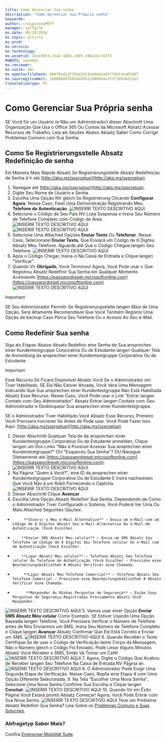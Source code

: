 ```yaml
---
title: Como Gerenciar Sua senha
description: "Como Gerenciar Sua Própria senha"
keywords: 
author: craigcaseyMSFT
manager: jeffgilb
ms.date: 09/28/2016
ms.topic: article
ms.prod: 
ms.service: 
ms.technology: 
ms.assetid: 162e59f3-33a2-44b5-a59f-24612dc743f3
ROBOTS: noindex
ms.reviewer: 
ms.suite: ems
ms.openlocfilehash: 60670a413f25be5d11e4dda5a85f70afaca67d8f
ms.sourcegitcommit: 1b0888e015659ad5d1cb408e4af57f1b916d13a3
translationtype: MT
---
```

# <a name="como-gerenciar-sua-prpria-senha"></a>Como Gerenciar Sua Própria senha

SE Você für um Usuário (e Não um Administrador) dieser Abschnitt Uma Organização Que Usa o Office 365 Ou Contas da Microsoft Absatz Acessar Recursos de Trabalho, Leia als Seções Abaixo Absatz Saber Como Corrigir Problemas Comuns com Sua Senha.

## <a name="como-se-registrar-para-redefinio-de-senha"></a>Como Se Registrierungsstelle Absatz Redefinição de senha
Ein Maneira Mais Rápida Absatz Se Registrierungsstelle Absatz Redefinição de Senha ä Ir até [http://aka.ms/ssprsetup](http://aka.ms/ssprsetup).

1.  Navegue até [http://aka.ms/ssprsetup](http://aka.ms/ssprsetup).
2.  Digite Seu Nome de Usuário e Senha.
3.  Escolha Uma Opção NV gleich Se Registrierung Clicando **Configurar Agora**. Nesse Caso, Farei Uma Demonstração Registrando Meu **Telefone de Autenticação**.
![INSERIR TEXTO DESCRITIVO AQUI](./media/ft-mngPW-1-setup.png)
4.  Selecione o Código de Seu País NV Lista Suspensa e Insira Seu Número de Telefone Completo com-Código de Área.
![INSERIR TEXTO DESCRITIVO AQUI](./media/ft-mngPW-2-enterNumber.png)![INSERIR TEXTO DESCRITIVO AQUI](./media/ft-mngPW-3-enterNumber2.png)
5.  Selecione Uma Attached Opções **Enviar Texto** Ou **Telefonar**. Nesse Caso, Selecionarei **Enviar Texto**, Que Enviará um Código de 6 Dígitos Absatz Meu Telefone. Aguarde até Que o Código Chegue langen Seu Telefone.
![INSERIR TEXTO DESCRITIVO AQUI](./media/ft-mngPW-4-textCode.png)
6.  Após o Código Chegar, Insira-o Na Caixa de Entrada e Clique langen "Verificar".
7.  Quando Vir **Obrigado**, Você Terminou! Agora, Você Pode usar o Que Registrou Absatz Redefinir Sua Senha ein Qualquer Momento Acessando [https://passwordreset.microsoftonline.com](https://passwordreset.microsoftonline.com).
![INSERIR TEXTO DESCRITIVO AQUI](./media/ft-mngPW-5-thanks.png)

> [!IMPORTANT]
> SE Seu Administrador Permitir Se Registrierungsstelle langen Mais de Uma Opção, Será Altamente Recomendável Que Você Também Registre Uma Opção de backup Caso Perca Seu Telefone Ou o Acesso Ao Seu e-Mail.

## <a name="como-redefinir-sua-senha"></a>Como Redefinir Sua senha
Siga als Etapas Abaixo Absatz Redefinir eine Senha de Sua ansprechen einer Kundentestgruppe Corporativa Ou de Estudante langen Qualquer Tela de Anmeldung da ansprechen einer Kundentestgruppe Corporativa Ou de Estudante.

> [!IMPORTANT]
> Esse Recurso Só Ficará Disponível Absatz Você Se o Administrador ein Tiver Habilitado. SE Ela Não Estiver Ativada, Você Verá Uma Mensagem Indicando Que Sua ansprechen einer Kundentestgruppe Não Está Habilitada Absatz Esse Recurso. Nesse Caso, Você Pode usar o Link "Entrar langen Contato com-Seu Administrador" Absatz Entrar langen Contato com-Seu Administrador e Desbloquear Sua ansprechen einer Kundentestgruppe.
>
SE o Administrador Tiver Habilitado Você Absatz Esse Recurso, Primeiro Você Precisará Inscrever Se Antes de Pode usar. Você Pode Fazer Isso Aqui: [http://aka.ms/ssprsetup](http://aka.ms/ssprsetup).

1.  Dieser Abschnitt Qualquer Tela de da ansprechen einer Kundentestgruppe Corporativa Ou de Estudante anmelden, Clique langen um Dos Links "Não ä Possível Acessar Sua ansprechen einer Kundentestgruppe?" OU "Esqueceu Sua Senha"? OU Navegue Diretamente até [https://passwordreset.microsoftonline.com](https://passwordreset.microsoftonline.com).
![INSERIR TEXTO DESCRITIVO AQUI](./media/ft-mngPW-6-resetPWbegin.png)
2.  Na Página "Quem ä Você?", eine ID da ansprechen einer Kundentestgruppe Corporativa Ou de Estudante E Insira nachweisen Que Você Não ä um Robô Fornecendo o Captcha.
![INSERIR TEXTO DESCRITIVO AQUI](./media/ft-mngPW-7-enterID.png)
3.  Dieser Abschnitt Clique **Avançar**.
4.  Escolha Uma Opção Absatz Redefinir Sua Senha. Dependendo de Como o Administrador Tiver Configurado o Sistema, Você Poderá Ver Uma Ou Mais Attached Seguintes Opções:
 - 
            **Inserir o Meu e-Mail Alternativo** – Envia um e-Mail-com um Código de 6 Dígitos Absatz Seu e-Mail-Alternativo Ou e-Mail-de Autenticação (Você Escolhe).
  - 
            **Enviar SMS Absatz Meu celular** – Envia um SMS Absatz Seu Telefone um Código de 6 Dígitos Seu Telefone celular Ou e-Mail com de Autenticação (Você Escolhe).
  - 
            **Ligar Absatz Meu celular** – Telefona Absatz Seu Telefone celular Ou Telefone de Autenticação (Você Escolhe) – Pressione eine Bearbeitungsbibliothek # Absatz Verificar eine Chamada.
 - 
            **Ligar Absatz Meu Telefone Comercial** – Telefona Absatz Seu Telefone Comercial – Pressione eine Bearbeitungsbibliothek # Absatz Verificar eine Chamada.
 - 
             **Responder Às Minhas Perguntas de Segurança** – Exibe Suas Perguntas de Segurança Registradas Previamente Absatz Você Responder.
![INSERIR TEXTO DESCRITIVO AQUI](./media/ft-mngPW-8-answerQuestions.png)
5.  Vamos usar einer Opção **Enviar SMS Absatz Meu celular** Como Exemplo. SE Estiver Usando Uma Opção Baseada langen Telefone, Você Precisará Verificar o Número de Telefone antes de Nós Enviarmos um SMS. Insira Seu Número de Telefone Completo e Clique langen **Avançar** Absatz Confirmar Que Ele Está Correto e Enviar um SMS.
![INSERIR TEXTO DESCRITIVO AQUI](./media/ft-mngPW-9-textNumber.png)
6.  Quando Receber o Texto Certifique Se de usar o Código de Verificação keine Corpo da Mensagem, Não o Número gleich o Código Foi Enviado. Pode Levar Alguns Minutos Absatz Você Receber o SMS, Então Vá Tomar um Café!
![INSERIR TEXTO DESCRITIVO AQUI](./media/ft-mngPW-10-verificationCode.png)
7.  Agora, Digite o Código Que Acabou de Receber langen Seu Telefone Na Caixa de Entrada NV Página an.
![INSERIR TEXTO DESCRITIVO AQUI](./media/ft-mngPW-11-enterCode.png)
8.  O Administrador Pode Exigir Uma Segunda Etapa de Verificação. Nesse Caso, Repita eine Etapa 4 com Uma Opção Diferente Selecionada.
9.  Na Tela "Escolher Uma Nova Senha", Selecione Uma Nova Senha Confirme Sua Escolha e Clique langen **Concluir**.
![INSERIR TEXTO DESCRITIVO AQUI](./media/ft-mngPW-12-clickFinish.png)
10. Quando Vir ein Êxito Página Você Estará pronto Absatz Começar! Agora, Você Pode Entrar com Sua Nova Senha.
![INSERIR TEXTO DESCRITIVO AQUI](./media/ft-mngPW-13-success.png) Teve um Problema Absatz Redefinir Sua Senha? Leia Sobre os [Problemas Comuns e Suas Soluções](https://azure.microsoft.com/en-us/documentation/articles/active-directory-passwords-update-your-own-password/#common-problems-and-their-solutions).

### <a name="quer-saber-mais"></a>Abfragetyp Saber Mais?
Confira [Enterprise Mobilität Suite](https://www.microsoft.com/en-us/server-cloud/enterprise-mobility/overview.aspx).
